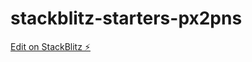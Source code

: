 # stackblitz-starters-px2pns

[Edit on StackBlitz ⚡️](https://stackblitz.com/edit/stackblitz-starters-px2pns)